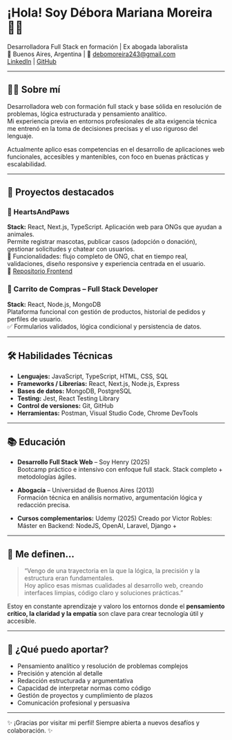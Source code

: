 # ¡Hola! Soy Débora Mariana Moreira 👩‍💻

Desarrolladora Full Stack en formación | Ex abogada laboralista  
📍 Buenos Aires, Argentina | 📧 debomoreira243@gmail.com  
[LinkedIn](https://www.linkedin.com/in/debo-moreira-07b50b2b0/) | [GitHub](https://github.com/DMDeboraMoreira)

---

## 👩‍💻 Sobre mí

Desarrolladora web con formación full stack y base sólida en resolución de problemas, lógica estructurada y pensamiento analítico.  
Mi experiencia previa en entornos profesionales de alta exigencia técnica me entrenó en la toma de decisiones precisas y el uso riguroso del lenguaje.

Actualmente aplico esas competencias en el desarrollo de aplicaciones web funcionales, accesibles y mantenibles, con foco en buenas prácticas y escalabilidad.

---

## 🚀 Proyectos destacados

### 🐾 HeartsAndPaws 
**Stack:** React, Next.js, TypeScript. 
Aplicación web para ONGs que ayudan a animales.  
Permite registrar mascotas, publicar casos (adopción o donación), gestionar solicitudes y chatear con usuarios.  
🧩 Funcionalidades: flujo completo de ONG, chat en tiempo real, validaciones, diseño responsive y experiencia centrada en el usuario.  
🔗 [Repositorio Frontend](https://github.com/HeartsAndPaws/HeartsAndPawsFront)


### 🛒 Carrito de Compras – Full Stack Developer  
**Stack:** React, Node.js, MongoDB  
Plataforma funcional con gestión de productos, historial de pedidos y perfiles de usuario.  
✅ Formularios validados, lógica condicional y persistencia de datos.

---

## 🛠️ Habilidades Técnicas

- **Lenguajes:** JavaScript, TypeScript, HTML, CSS, SQL  
- **Frameworks / Librerías:** React, Next.js, Node.js, Express  
- **Bases de datos:** MongoDB, PostgreSQL  
- **Testing:** Jest, React Testing Library  
- **Control de versiones:** Git, GitHub  
- **Herramientas:** Postman, Visual Studio Code, Chrome DevTools

---

## 📚 Educación

- **Desarrollo Full Stack Web** – Soy Henry (2025)  
  Bootcamp práctico e intensivo con enfoque full stack. Stack completo + metodologías ágiles.

- **Abogacía** – Universidad de Buenos Aires (2013)  
  Formación técnica en análisis normativo, argumentación lógica y redacción precisa.

- **Cursos complementarios:** Udemy (2025)
Creado por Victor Robles: Máster en Backend: NodeJS, OpenAI, Laravel, Django +


---

## 💬 Me definen...

> “Vengo de una trayectoria en la que la lógica, la precisión y la estructura eran fundamentales.  
> Hoy aplico esas mismas cualidades al desarrollo web, creando interfaces limpias, código claro y soluciones prácticas.”

Estoy en constante aprendizaje y valoro los entornos donde el **pensamiento crítico, la claridad y la empatía** son clave para crear tecnología útil y accesible.

---

## 🤝 ¿Qué puedo aportar?

- Pensamiento analítico y resolución de problemas complejos  
- Precisión y atención al detalle  
- Redacción estructurada y argumentativa  
- Capacidad de interpretar normas como código  
- Gestión de proyectos y cumplimiento de plazos  
- Comunicación profesional y persuasiva

---

✨ ¡Gracias por visitar mi perfil! Siempre abierta a nuevos desafíos y colaboración. ✨

